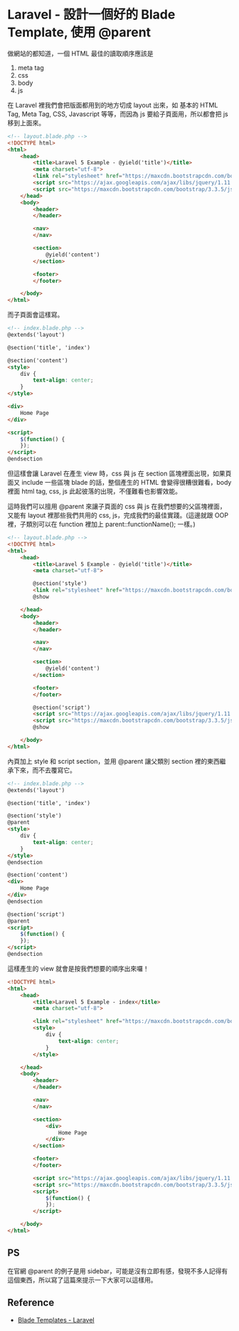 # Laravel - 設計一個好的 Blade Template, 使用 @parent

做網站的都知道，一個 HTML 最佳的讀取順序應該是

1. meta tag
1. css
1. body
1. js

在 Laravel 裡我們會把版面都用到的地方切成 layout 出來，如 基本的 HTML Tag, Meta Tag, CSS, Javascript 等等，而因為 js 要給子頁面用，所以都會把 js 移到上面來。

```html
<!-- layout.blade.php -->
<!DOCTYPE html>
<html>
    <head>
        <title>Laravel 5 Example - @yield('title')</title>
        <meta charset="utf-8">
        <link rel="stylesheet" href="https://maxcdn.bootstrapcdn.com/bootstrap/3.3.5/css/bootstrap.min.css">
        <script src="https://ajax.googleapis.com/ajax/libs/jquery/1.11.3/jquery.min.js"></script>
        <script src="https://maxcdn.bootstrapcdn.com/bootstrap/3.3.5/js/bootstrap.min.js"></script>
    </head>
    <body>
        <header>
        </header>

        <nav>
        </nav>

        <section>
            @yield('content')
        </section>

        <footer>
        </footer>

    </body>
</html>
```

而子頁面會這樣寫。

```html
<!-- index.blade.php -->
@extends('layout')

@section('title', 'index')

@section('content')
<style>
    div {
        text-align: center;
    }
</style>

<div>
    Home Page
</div>

<script>
    $(function() {
    });
</script>
@endsection
```

但這樣會讓 Laravel 在產生 view 時，css 與 js 在 section 區塊裡面出現，如果頁面又 include 一些區塊 blade 的話，整個產生的 HTML 會變得很糟很難看，body 裡面 html tag, css, js 此起彼落的出現，不僅難看也影響效能。

這時我們可以擅用 @parent 來讓子頁面的 css 與 js 在我們想要的父區塊裡面，又能有 layout 裡那些我們共用的 css, js，完成我們的最佳實踐。(這邊就跟 OOP 裡，子類別可以在 function 裡加上 parent::functionName(); 一樣。)

```html
<!-- layout.blade.php -->
<!DOCTYPE html>
<html>
    <head>
        <title>Laravel 5 Example - @yield('title')</title>
        <meta charset="utf-8">

        @section('style')
        <link rel="stylesheet" href="https://maxcdn.bootstrapcdn.com/bootstrap/3.3.5/css/bootstrap.min.css">
        @show

    </head>
    <body>
        <header>
        </header>

        <nav>
        </nav>

        <section>
            @yield('content')
        </section>

        <footer>
        </footer>

        @section('script')
        <script src="https://ajax.googleapis.com/ajax/libs/jquery/1.11.3/jquery.min.js"></script>
        <script src="https://maxcdn.bootstrapcdn.com/bootstrap/3.3.5/js/bootstrap.min.js"></script>
        @show

    </body>
</html>
```

內頁加上 style 和 script section，並用 @parent 讓父類別 section 裡的東西繼承下來，而不去覆寫它。

```html
<!-- index.blade.php -->
@extends('layout')

@section('title', 'index')

@section('style')
@parent
<style>
    div {
        text-align: center;
    }
</style>
@endsection

@section('content')
<div>
    Home Page
</div>
@endsection

@section('script')
@parent
<script>
    $(function() {
    });
</script>
@endsection
```

這樣產生的 view 就會是按我們想要的順序出來囉！

```html
<!DOCTYPE html>
<html>
    <head>
        <title>Laravel 5 Example - index</title>
        <meta charset="utf-8">

        <link rel="stylesheet" href="https://maxcdn.bootstrapcdn.com/bootstrap/3.3.5/css/bootstrap.min.css">
        <style>
            div {
                text-align: center;
            }
        </style>

    </head>
    <body>
        <header>
        </header>

        <nav>
        </nav>

        <section>
            <div>
                Home Page
            </div>
        </section>

        <footer>
        </footer>

        <script src="https://ajax.googleapis.com/ajax/libs/jquery/1.11.3/jquery.min.js"></script>
        <script src="https://maxcdn.bootstrapcdn.com/bootstrap/3.3.5/js/bootstrap.min.js"></script>
        <script>
            $(function() {
            });
        </script>

    </body>
</html>
```

## PS

在官網 @parent 的例子是用 sidebar，可能是沒有立即有感，發現不多人記得有這個東西，所以寫了這篇來提示一下大家可以這樣用。

## Reference

* [Blade Templates - Laravel](http://laravel.com/docs/5.1/blade)